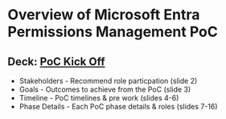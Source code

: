 # Overview of Microsoft Entra Permissions Management PoC

## Deck: [PoC Kick Off](https://github.com/microsoft/EntraIDGovernance-Training/blob/main/EPMPOC/00-MEPM_PoC_Overview/00-MEPM_PoC_Overview.pptx)

- Stakeholders - Recommend role particpation (slide 2)
- Goals - Outcomes to achieve from the PoC (slide 3)
- Timeline - PoC timelines & pre work (slides 4-6)
- Phase Details - Each PoC phase details & roles (slides 7-16)
